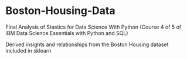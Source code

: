 # Boston-Housing-Data
Final Analysis of Stastics for Data Science With Python (Course 4 of 5 of IBM Data Science Essentials with Python and SQL)

Derived insights and relationships from the Boston Housing dataset included in sklearn
